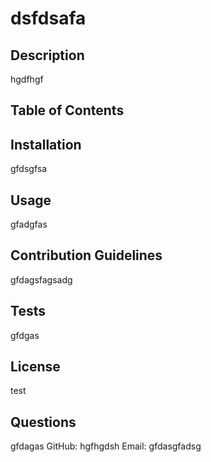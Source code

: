 # dsfdsafa

## Description 
hgdfhgf

## Table of Contents

## Installation 
gfdsgfsa

## Usage 
gfadgfas

## Contribution Guidelines 
gfdagsfagsadg

## Tests 
gfdgas

## License 
test

## Questions 
gfdagas 
GitHub: hgfhgdsh 
Email: gfdasgfadsg

